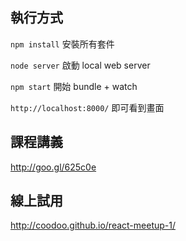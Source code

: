 

## 執行方式

`npm install` 安裝所有套件

`node server` 啟動 local web server

`npm start` 開始 bundle + watch

`http://localhost:8000/` 即可看到畫面

## 課程講義

http://goo.gl/625c0e

## 線上試用

http://coodoo.github.io/react-meetup-1/